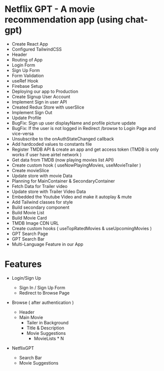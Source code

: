 # Netflix GPT - A movie recommendation app (using chat-gpt)

- Create React App
- Configured TailwindCSS
- Header
- Routing of App
- Login Form
- Sign Up Form
- Form Validation
- useRef Hook
- Firebase Setup
- Deploying our app to Production
- Create Signup User Account
- Implement Sign in user API
- Created Redux Store with userSlice
- Implement Sign Out
- Update Profile
- BugFix: Sign up user displayName and profile picture update
- BugFix: If the user is not logged in Redirect /browse to Login Page and vice-versa
- Unsubscribe to the onAuthStateChanged callback
- Add hardcoded values to constants file
- Register TMDB API & create an app and get access token (TMDB is only works if user have airtel network )
- Get data from TMDB (now playing movies list API)
- Create custom hook ( useNowPlayingMovies, useMovieTrailer )
- Create movieSlice
- Update store with movie Data
- Planning for MainContainer & SecondaryContainer
- Fetch Data for Trailer video
- Update store with Trailer Video Data
- Embedded the Youtube Video and make it autoplay & mute
- Add Tailwind classes for style
- Build secondary component
- Build Movie List
- Build Movie Card
- TMDB Image CDN URL
- Create custom hooks ( useTopRatedMovies & useUpcomingMovies )
- GPT Search Page
- GPT Search Bar
- Multi-Language Feature in our App


# Features
- Login/Sign Up
    - Sign In / Sign Up Form
    - Redirect to Browse Page

- Browse ( after authentication )
    - Header
    - Main Movie
        - Tailer in Background
        - Title & Description
        - Movie Suggestions
             - MovieLists * N

- NetflixGPT
    - Search Bar
    - Movie Suggestions
